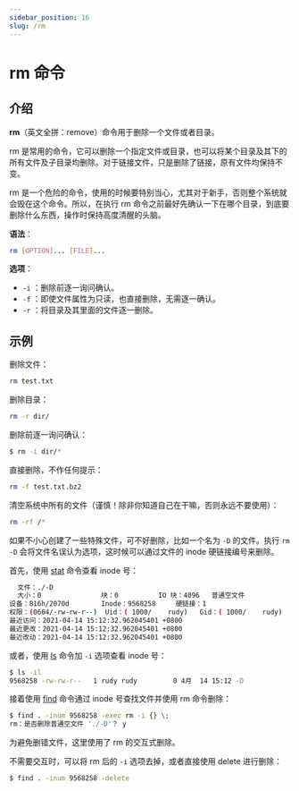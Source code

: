 ```yaml
---
sidebar_position: 16
slug: /rm
---
```


# rm 命令



## 介绍

**rm**（英文全拼：remove）命令用于删除一个文件或者目录。

rm 是常用的命令，它可以删除一个指定文件或目录，也可以将某个目录及其下的所有文件及子目录均删除。对于链接文件，只是删除了链接，原有文件均保持不变。 

rm 是一个危险的命令，使用的时候要特别当心，尤其对于新手，否则整个系统就会毁在这个命令。所以，在执行 rm 命令之前最好先确认一下在哪个目录，到底要删除什么东西，操作时保持高度清醒的头脑。

**语法**：

```bash
rm [OPTION]... [FILE]...
```

**选项**：

- `-i` ：删除前逐一询问确认。
- `-f` ：即使文件属性为只读，也直接删除，无需逐一确认。
- `-r` ：将目录及其里面的文件逐一删除。



## 示例

删除文件：

```bash
rm test.txt
```

删除目录：

```bash
rm -r dir/
```

删除前逐一询问确认：

```bash
$ rm -i dir/*
```

直接删除，不作任何提示：

```bash
rm -f test.txt.bz2  
```

清空系统中所有的文件（谨慎！除非你知道自己在干嘛，否则永远不要使用）：

```bash
rm -rf /*
```

如果不小心创建了一些特殊文件，可不好删除，比如一个名为 `-D` 的文件。执行 `rm -D` 会将文件名误认为选项，这时候可以通过文件的 inode 硬链接编号来删除。

首先，使用 [stat](/linux-command/stat) 命令查看 inode 号：

```bash
  文件：./-D
  大小：0               块：0          IO 块：4096   普通空文件
设备：816h/2070d        Inode：9568258     硬链接：1
权限：(0664/-rw-rw-r--)  Uid：( 1000/    rudy)   Gid：( 1000/    rudy)
最近访问：2021-04-14 15:12:32.962045401 +0800
最近更改：2021-04-14 15:12:32.962045401 +0800
最近改动：2021-04-14 15:12:32.962045401 +0800
```

或者，使用 [ls](/linux-command/ls) 命令加 `-i` 选项查看 inode 号：

```bash
$ ls -il
9568258 -rw-rw-r--   1 rudy rudy         0 4月  14 15:12 -D
```

接着使用 [find](/linux-command/find) 命令通过 inode 号查找文件并使用 rm 命令删除：

```bash
$ find . -inum 9568258 -exec rm -i {} \;
rm：是否删除普通空文件 './-D'？ y
```

为避免删错文件，这里使用了 rm 的交互式删除。

不需要交互时，可以将 rm 后的 `-i` 选项去掉，或者直接使用 delete 进行删除：

```bash
$ find . -inum 9568258 -delete
```

